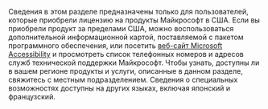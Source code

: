 Сведения в этом разделе предназначены только для пользователей, которые приобрели лицензию на продукты Майкрософт в США. Если вы приобрели продукт за пределами США, можно воспользоваться дополнительной информационной картой, поставляемой с пакетом программного обеспечения, или посетить [веб-сайт Microsoft Accessibility](http://go.microsoft.com/fwlink/?LinkId=8431) и просмотреть список телефонных номеров и адресов служб технической поддержки Майкрософт. Чтобы узнать, доступны ли в вашем регионе продукты и услуги, описанные в данном разделе, свяжитесь с местным подразделением. Сведения о специальных возможностях доступны на других языках, включая японский и французский.